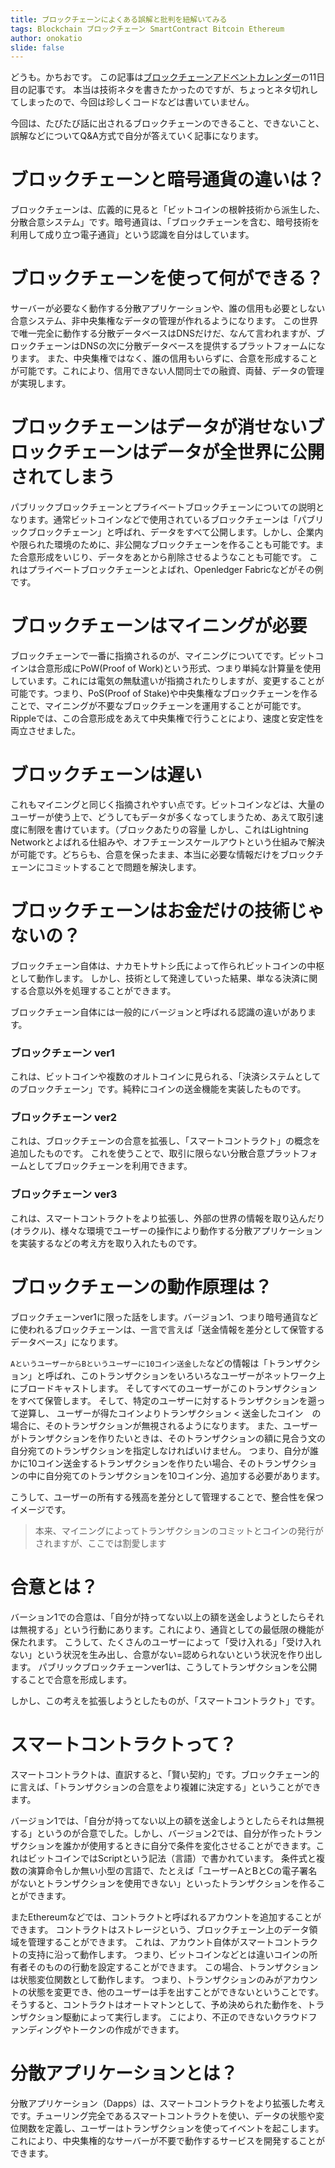 ```yaml
---
title: ブロックチェーンによくある誤解と批判を紐解いてみる
tags: Blockchain ブロックチェーン SmartContract Bitcoin Ethereum
author: onokatio
slide: false
---
```

どうも。かちおです。
この記事は[ブロックチェーンアドベントカレンダー](https://qiita.com/advent-calendar/2017/blockchain)の11日目の記事です。
本当は技術ネタを書きたかったのですが、ちょっとネタ切れしてしまったので、今回は珍しくコードなどは書いていません。

今回は、たびたび話に出されるブロックチェーンのできること、できないこと、誤解などについてQ&A方式で自分が答えていく記事になります。

# ブロックチェーンと暗号通貨の違いは？

ブロックチェーンは、広義的に見ると「ビットコインの根幹技術から派生した、分散合意システム」です。暗号通貨は、「ブロックチェーンを含む、暗号技術を利用して成り立つ電子通貨」という認識を自分はしています。

# ブロックチェーンを使って何ができる？

サーバーが必要なく動作する分散アプリケーションや、誰の信用も必要としない合意システム、非中央集権なデータの管理が作れるようになります。
この世界で唯一完全に動作する分散データベースはDNSだけだ、なんて言われますが、ブロックチェーンはDNSの次に分散データベースを提供するプラットフォームになります。
また、中央集権ではなく、誰の信用もいらずに、合意を形成することが可能です。これにより、信用できない人間同士での融資、両替、データの管理が実現します。

# ブロックチェーンはデータが消せないブロックチェーンはデータが全世界に公開されてしまう

パブリックブロックチェーンとプライベートブロックチェーンについての説明となります。通常ビットコインなどで使用されているブロックチェーンは「パブリックブロックチェーン」と呼ばれ、データをすべて公開します。しかし、企業内や限られた環境のために、非公開なブロックチェーンを作ることも可能です。また合意形成をいじり、データをあとから削除させるようなことも可能です。
これはプライベートブロックチェーンとよばれ、Openledger Fabricなどがその例です。

# ブロックチェーンはマイニングが必要

ブロックチェーンで一番に指摘されるのが、マイニングについてです。ビットコインは合意形成にPoW(Proof of Work)という形式、つまり単純な計算量を使用しています。これには電気の無駄遣いが指摘されたりしますが、変更することが可能です。つまり、PoS(Proof of Stake)や中央集権なブロックチェーンを作ることで、マイニングが不要なブロックチェーンを運用することが可能です。
Rippleでは、この合意形成をあえて中央集権で行うことにより、速度と安定性を両立させました。

# ブロックチェーンは遅い

これもマイニングと同じく指摘されやすい点です。ビットコインなどは、大量のユーザーが使う上で、どうしてもデータが多くなってしまうため、あえて取引速度に制限を書けています。（ブロックあたりの容量
しかし、これはLightning Networkとよばれる仕組みや、オフチェーンスケールアウトという仕組みで解決が可能です。どちらも、合意を保ったまま、本当に必要な情報だけをブロックチェーンにコミットすることで問題を解決します。

# ブロックチェーンはお金だけの技術じゃないの？

ブロックチェーン自体は、ナカモトサトシ氏によって作られビットコインの中枢として動作します。
しかし、技術として発達していった結果、単なる決済に関する合意以外を処理することができます。

ブロックチェーン自体には一般的にバージョンと呼ばれる認識の違いがあります。

### ブロックチェーン ver1

これは、ビットコインや複数のオルトコインに見られる、「決済システムとしてのブロックチェーン」です。純粋にコインの送金機能を実装したものです。

### ブロックチェーン ver2

これは、ブロックチェーンの合意を拡張し、「スマートコントラクト」の概念を追加したものです。
これを使うことで、取引に限らない分散合意プラットフォームとしてブロックチェーンを利用できます。

### ブロックチェーン ver3

これは、スマートコントラクトをより拡張し、外部の世界の情報を取り込んだり(オラクル)、様々な環境でユーザーの操作により動作する分散アプリケーションを実装するなどの考え方を取り入れたものです。

# ブロックチェーンの動作原理は？

ブロックチェーンver1に限った話をします。バージョン1、つまり暗号通貨などに使われるブロックチェーンは、一言で言えば「送金情報を差分として保管するデータベース」になります。

`AというユーザーからBというユーザーに10コイン送金した`などの情報は「トランザクション」と呼ばれ、このトランザクションをいろいろなユーザーがネットワーク上にブロードキャストします。
そしてすべてのユーザーがこのトランザクションをすべて保管します。
そして、特定のユーザーに対するトランザクションを遡って逆算し、
ユーザーが得たコインよりトランザクション < 送金したコイン　の場合に、そのトランザクションが無視されるようになります。
また、ユーザーがトランザクションを作りたいときは、そのトランザクションの額に見合う文の自分宛てのトランザクションを指定しなければいけません。
つまり、自分が誰かに10コイン送金するトランザクションを作りたい場合、そのトランザクションの中に自分宛てのトランザクションを10コイン分、追加する必要があります。

こうして、ユーザーの所有する残高を差分として管理することで、整合性を保つイメージです。

>本来、マイニングによってトランザクションのコミットとコインの発行がされますが、ここでは割愛します


# 合意とは？

バーション1での合意は、「自分が持ってない以上の額を送金しようとしたらそれは無視する」という行動にあります。これにより、通貨としての最低限の機能が保たれます。
こうして、たくさんのユーザーによって「受け入れる」「受け入れない」という状況を生み出し、合意がない=認められないという状況を作り出します。
パブリックブロックチェーンver1は、こうしてトランザクションを公開することで合意を形成します。

しかし、この考えを拡張しようとしたものが、「スマートコントラクト」です。

# スマートコントラクトって？

スマートコントラクトは、直訳すると、「賢い契約」です。ブロックチェーン的に言えば、「トランザクションの合意をより複雑に決定する」ということができます。

バージョン1では、「自分が持ってない以上の額を送金しようとしたらそれは無視する」というのが合意でした。しかし、バージョン2では、自分が作ったトランザクションを誰かが使用するときに自分で条件を変化させることができます。これはビットコインではScriptという記法（言語）で書かれています。
条件式と複数の演算命令しか無い小型の言語で、たとえば「ユーザーAとBとCの電子署名がないとトランザクションを使用できない」といったトランザクションを作ることができます。

またEthereumなどでは、コントラクトと呼ばれるアカウントを追加することができます。
コントラクトはストレージという、ブロックチェーン上のデータ領域を管理することができます。
これは、アカウント自体がスマートコントラクトの支持に沿って動作します。
つまり、ビットコインなどとは違いコインの所有者そのものの行動を設定することができます。
この場合、トランザクションは状態変位関数として動作します。
つまり、トランザクションのみがアカウントの状態を変更でき、他のユーザーは手を出すことができないということです。そうすると、コントラクトはオートマトンとして、予め決められた動作を、トランザクション駆動によって実行します。
こにより、不正のできないクラウドファンディングやトークンの作成ができます。

# 分散アプリケーションとは？

分散アプリケーション（Dapps）は、スマートコントラクトをより拡張した考えです。チューリング完全であるスマートコントラクトを使い、データの状態や変位関数を定義し、ユーザーはトランザクションを使ってイベントを起こします。これにより、中央集権的なサーバーが不要で動作するサービスを開発することができます。

